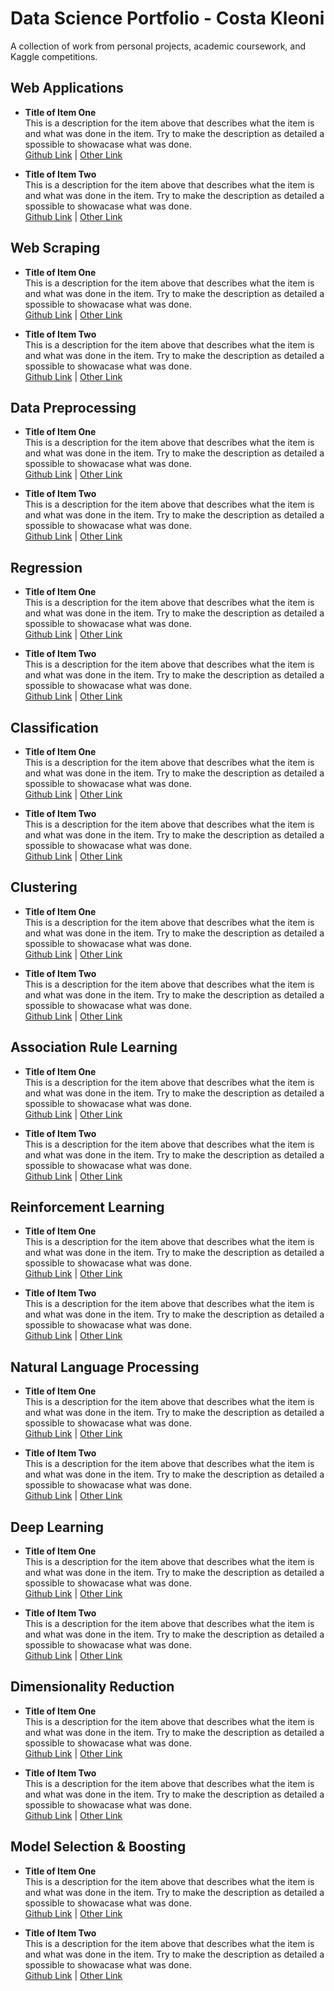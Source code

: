 # Data Science Portfolio - Costa Kleoni
A collection of work from personal projects, academic coursework, and Kaggle competitions.


Web Applications
------
* **Title of Item One**  
This is a description for the item above that describes what the item is and what was done in the item. Try to make the description as detailed a spossible to showacase what was done.  
[Github Link](https://www.github.com) | [Other Link](https://www.github.com)

* **Title of Item Two**  
This is a description for the item above that describes what the item is and what was done in the item. Try to make the description as detailed a spossible to showacase what was done.  
[Github Link](https://www.github.com) | [Other Link](https://www.github.com)  

Web Scraping
------
* **Title of Item One**  
This is a description for the item above that describes what the item is and what was done in the item. Try to make the description as detailed a spossible to showacase what was done.  
[Github Link](https://www.github.com) | [Other Link](https://www.github.com)

* **Title of Item Two**  
This is a description for the item above that describes what the item is and what was done in the item. Try to make the description as detailed a spossible to showacase what was done.  
[Github Link](https://www.github.com) | [Other Link](https://www.github.com) 

Data Preprocessing
------
* **Title of Item One**  
This is a description for the item above that describes what the item is and what was done in the item. Try to make the description as detailed a spossible to showacase what was done.  
[Github Link](https://www.github.com) | [Other Link](https://www.github.com)

* **Title of Item Two**  
This is a description for the item above that describes what the item is and what was done in the item. Try to make the description as detailed a spossible to showacase what was done.  
[Github Link](https://www.github.com) | [Other Link](https://www.github.com) 

Regression
------
* **Title of Item One**  
This is a description for the item above that describes what the item is and what was done in the item. Try to make the description as detailed a spossible to showacase what was done.  
[Github Link](https://www.github.com) | [Other Link](https://www.github.com)

* **Title of Item Two**  
This is a description for the item above that describes what the item is and what was done in the item. Try to make the description as detailed a spossible to showacase what was done.  
[Github Link](https://www.github.com) | [Other Link](https://www.github.com) 

Classification
------
* **Title of Item One**  
This is a description for the item above that describes what the item is and what was done in the item. Try to make the description as detailed a spossible to showacase what was done.  
[Github Link](https://www.github.com) | [Other Link](https://www.github.com)

* **Title of Item Two**  
This is a description for the item above that describes what the item is and what was done in the item. Try to make the description as detailed a spossible to showacase what was done.  
[Github Link](https://www.github.com) | [Other Link](https://www.github.com) 

Clustering 
------
* **Title of Item One**  
This is a description for the item above that describes what the item is and what was done in the item. Try to make the description as detailed a spossible to showacase what was done.  
[Github Link](https://www.github.com) | [Other Link](https://www.github.com)

* **Title of Item Two**  
This is a description for the item above that describes what the item is and what was done in the item. Try to make the description as detailed a spossible to showacase what was done.  
[Github Link](https://www.github.com) | [Other Link](https://www.github.com)  

Association Rule Learning
------
* **Title of Item One**  
This is a description for the item above that describes what the item is and what was done in the item. Try to make the description as detailed a spossible to showacase what was done.  
[Github Link](https://www.github.com) | [Other Link](https://www.github.com)

* **Title of Item Two**  
This is a description for the item above that describes what the item is and what was done in the item. Try to make the description as detailed a spossible to showacase what was done.  
[Github Link](https://www.github.com) | [Other Link](https://www.github.com) 

Reinforcement Learning
------
* **Title of Item One**  
This is a description for the item above that describes what the item is and what was done in the item. Try to make the description as detailed a spossible to showacase what was done.  
[Github Link](https://www.github.com) | [Other Link](https://www.github.com)

* **Title of Item Two**  
This is a description for the item above that describes what the item is and what was done in the item. Try to make the description as detailed a spossible to showacase what was done.  
[Github Link](https://www.github.com) | [Other Link](https://www.github.com)  

Natural Language Processing
------
* **Title of Item One**  
This is a description for the item above that describes what the item is and what was done in the item. Try to make the description as detailed a spossible to showacase what was done.  
[Github Link](https://www.github.com) | [Other Link](https://www.github.com)

* **Title of Item Two**  
This is a description for the item above that describes what the item is and what was done in the item. Try to make the description as detailed a spossible to showacase what was done.  
[Github Link](https://www.github.com) | [Other Link](https://www.github.com) 

Deep Learning
------
* **Title of Item One**  
This is a description for the item above that describes what the item is and what was done in the item. Try to make the description as detailed a spossible to showacase what was done.  
[Github Link](https://www.github.com) | [Other Link](https://www.github.com)

* **Title of Item Two**  
This is a description for the item above that describes what the item is and what was done in the item. Try to make the description as detailed a spossible to showacase what was done.  
[Github Link](https://www.github.com) | [Other Link](https://www.github.com)

Dimensionality Reduction
------
* **Title of Item One**  
This is a description for the item above that describes what the item is and what was done in the item. Try to make the description as detailed a spossible to showacase what was done.  
[Github Link](https://www.github.com) | [Other Link](https://www.github.com)

* **Title of Item Two**  
This is a description for the item above that describes what the item is and what was done in the item. Try to make the description as detailed a spossible to showacase what was done.  
[Github Link](https://www.github.com) | [Other Link](https://www.github.com) 

Model Selection & Boosting
------
* **Title of Item One**  
This is a description for the item above that describes what the item is and what was done in the item. Try to make the description as detailed a spossible to showacase what was done.  
[Github Link](https://www.github.com) | [Other Link](https://www.github.com)

* **Title of Item Two**  
This is a description for the item above that describes what the item is and what was done in the item. Try to make the description as detailed a spossible to showacase what was done.  
[Github Link](https://www.github.com) | [Other Link](https://www.github.com) 


